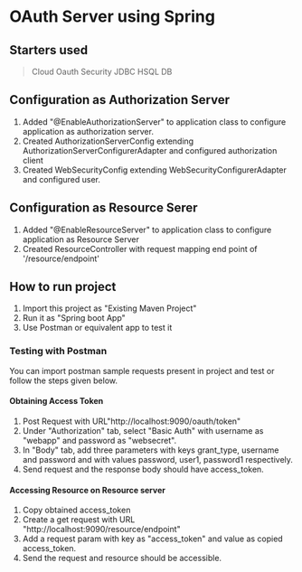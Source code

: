 # OAuth Server using Spring

## Starters used
> Cloud Oauth
> Security
> JDBC
> HSQL DB

## Configuration as Authorization Server
1. Added  "@EnableAuthorizationServer" to application class to configure application as authorization server.
2. Created AuthorizationServerConfig  extending AuthorizationServerConfigurerAdapter and configured authorization client
3. Created WebSecurityConfig extending WebSecurityConfigurerAdapter and configured user.

## Configuration as Resource Serer
1. Added "@EnableResourceServer" to application class to configure application as Resource Server
2. Created ResourceController with request mapping end point of '/resource/endpoint'

## How to run project
1. Import this project as "Existing Maven Project"
2. Run it as "Spring boot App"
3. Use Postman or equivalent app to test it

### Testing with Postman
You can import postman sample requests present in project and test or follow the steps given below.
#### Obtaining Access Token
1. Post Request with URL"http://localhost:9090/oauth/token"
2. Under "Authorization" tab, select "Basic Auth" with username as "webapp" and password as "websecret".
3. In "Body" tab, add three parameters with keys grant_type, username and password and with values password, user1, password1 respectively.
4. Send request and the response body should have access_token.
#### Accessing Resource on Resource server
1. Copy obtained access_token
2. Create a get request with URL "http://localhost:9090/resource/endpoint" 
3. Add a request param with key as "access_token" and value as copied access_token.
4. Send the request and resource should be accessible.